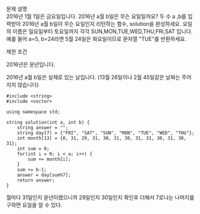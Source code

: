 문제 설명   
2016년 1월 1일은 금요일입니다. 2016년 a월 b일은 무슨 요일일까요? 두 수 a ,b를 입력받아 2016년 a월 b일이 무슨 요일인지 리턴하는 함수, solution을 완성하세요. 요일의 이름은 일요일부터 토요일까지 각각 SUN,MON,TUE,WED,THU,FRI,SAT   입니다.   
예를 들어 a=5, b=24라면 5월 24일은 화요일이므로 문자열 "TUE"를 반환하세요.

제한 조건

2016년은 윤년입니다.

2016년 a월 b일은 실제로 있는 날입니다. (13월 26일이나 2월 45일같은 날짜는 주어지지 않습니다)


```
#include <string>
#include <vector>

using namespace std;

string solution(int a, int b) {
    string answer = "";
    string day[7] = {"FRI", "SAT", "SUN", "MON", "TUE", "WED", "THU"};
    int month[13] = {0, 31, 29, 31, 30, 31, 30, 31, 31, 30, 31, 30, 31};
    int sum = 0;
    for(int i = 0; i < a; i++) {
        sum += month[i];
    }
    sum += b-1;
    answer = day[sum%7];
    return answer;
}
```

월마다 31일인지 윤년이랬으니까 29일인지 30일인지 확인후 더해서 7로나눈 나머지를 구하면 요일을 알 수 있다.